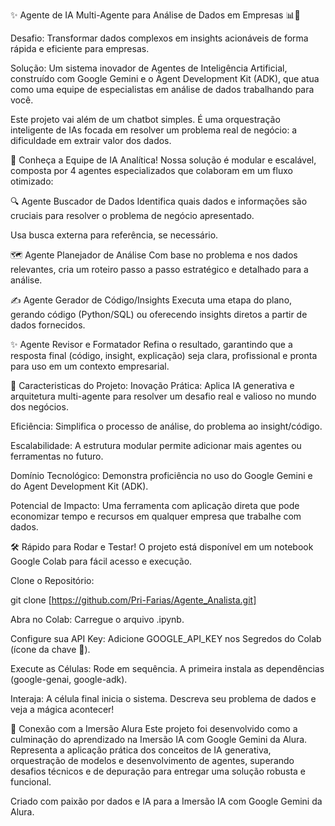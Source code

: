 ✨ Agente de IA Multi-Agente para Análise de Dados em Empresas 📊🦆


Desafio: Transformar dados complexos em insights acionáveis de forma rápida e eficiente para empresas.

Solução: Um sistema inovador de Agentes de Inteligência Artificial, construído com Google Gemini e o Agent Development Kit (ADK), que atua como uma equipe de especialistas em análise de dados trabalhando para você.

Este projeto vai além de um chatbot simples. É uma orquestração inteligente de IAs focada em resolver um problema real de negócio: a dificuldade em extrair valor dos dados.

🤖 Conheça a Equipe de IA Analítica!
Nossa solução é modular e escalável, composta por 4 agentes especializados que colaboram em um fluxo otimizado:

🔍 Agente Buscador de Dados
Identifica quais dados e informações são cruciais para resolver o problema de negócio apresentado.

Usa busca externa para referência, se necessário.

🗺️ Agente Planejador de Análise
Com base no problema e nos dados relevantes, cria um roteiro passo a passo estratégico e detalhado para a análise.

✍️ Agente Gerador de Código/Insights
Executa uma etapa do plano, gerando código (Python/SQL) ou oferecendo insights diretos a partir de dados fornecidos.

✨ Agente Revisor e Formatador
Refina o resultado, garantindo que a resposta final (código, insight, explicação) seja clara, profissional e pronta para uso em um contexto empresarial.

🚀 Caracteristicas do Projeto: 
Inovação Prática: Aplica IA generativa e arquitetura multi-agente para resolver um desafio real e valioso no mundo dos negócios.

Eficiência: Simplifica o processo de análise, do problema ao insight/código.

Escalabilidade: A estrutura modular permite adicionar mais agentes ou ferramentas no futuro.

Domínio Tecnológico: Demonstra proficiência no uso do Google Gemini e do Agent Development Kit (ADK).

Potencial de Impacto: Uma ferramenta com aplicação direta que pode economizar tempo e recursos em qualquer empresa que trabalhe com dados.

🛠️ Rápido para Rodar e Testar!
O projeto está disponível em um notebook Google Colab para fácil acesso e execução.

Clone o Repositório:

git clone [https://github.com/Pri-Farias/Agente_Analista.git]

Abra no Colab: Carregue o arquivo .ipynb.

Configure sua API Key: Adicione GOOGLE_API_KEY nos Segredos do Colab (ícone da chave 🔑).

Execute as Células: Rode em sequência. A primeira instala as dependências (google-genai, google-adk).

Interaja: A célula final inicia o sistema. Descreva seu problema de dados e veja a mágica acontecer!

🎯 Conexão com a Imersão Alura
Este projeto foi desenvolvido como a culminação do aprendizado na Imersão IA com Google Gemini da Alura. Representa a aplicação prática dos conceitos de IA generativa, orquestração de modelos e desenvolvimento de agentes, superando desafios técnicos e de depuração para entregar uma solução robusta e funcional.

Criado com paixão por dados e IA para a Imersão IA com Google Gemini da Alura.
